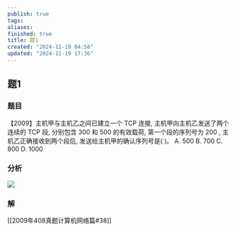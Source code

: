 ```yaml
---
publish: true
tags: 
aliases: 
finished: true
title: 题1
created: "2024-11-19 04:58"
updated: "2024-11-19 17:36"
---
```

## 题1
### 题目
【2009】主机甲与主机乙之间已建立一个 TCP 连接, 主机甲向主机乙发送了两个连续的 TCP 段, 分别包含 300 和 500 的有效载荷, 第一个段的序列号为 200 , 主机乙正确接收到两个段后, 发送给主机甲的确认序列号是( )。 
A. 500 
B. 700 
C. 800 
D. 1000
### 分析
![](https://img.hwenyi.live/202411200137135.webp)
### 解
[[2009年408真题计算机网络篇#38]]